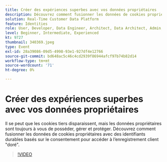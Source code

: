 ```yaml
---
title: Créer des expériences superbes avec vos données propriétaires
description: Découvrez comment fusionner les données de cookies propriétaires avec des identifiants durables basés sur le consentement pour accéder à l’enregistrement client doré.
solution: Real-Time Customer Data Platform
feature: Identities
role: User, Developer, Data Engineer, Architect, Data Architect, Admin, Leader
level: Beginner, Intermediate, Experienced
kt: 9727
thumbnail: 340369.jpeg
type: Event
exl-id: 28a39086-09d5-4998-93e1-927df4e12766
source-git-commit: bd648ac5c46c4cd2939f86944afcf97b74b82d14
workflow-type: tm+mt
source-wordcount: '71'
ht-degree: 0%

---
```


# Créer des expériences superbes avec vos données propriétaires

Il se peut que les cookies tiers disparaissent, mais les données propriétaires sont toujours à vous de posséder, gérer et protéger. Découvrez comment fusionner les données de cookies propriétaires avec des identifiants durables basés sur le consentement pour accéder à l’enregistrement client &quot;doré&quot;.

>[!VIDEO](https://video.tv.adobe.com/v/340369/?quality=12&learn=on)
